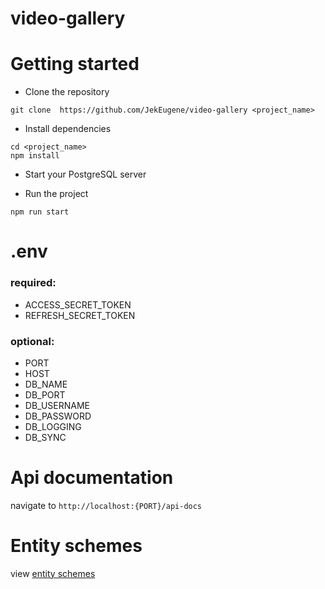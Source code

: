 # video-gallery

# Getting started

- Clone the repository

```
git clone  https://github.com/JekEugene/video-gallery <project_name>
```

- Install dependencies

```
cd <project_name>
npm install
```

- Start your PostgreSQL server

- Run the project

```
npm run start
```

# .env

### required:

- ACCESS_SECRET_TOKEN
- REFRESH_SECRET_TOKEN

### optional:

- PORT
- HOST
- DB_NAME
- DB_PORT
- DB_USERNAME
- DB_PASSWORD
- DB_LOGGING
- DB_SYNC

# Api documentation

navigate to `http://localhost:{PORT}/api-docs`

# Entity schemes

view [entity schemes](https://drawsql.app/jek/diagrams/video1)

